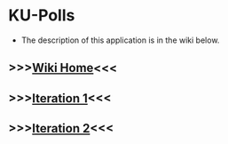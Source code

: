 # KU-Polls

- The description of this application is in the wiki below.

## >>>[Wiki Home](../../wiki/home)<<<

## >>>[Iteration 1](../../wiki/home)<<<

## >>>[Iteration 2](../../wiki/home)<<<
